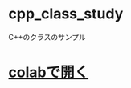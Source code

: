 # cpp_class_study
C++のクラスのサンプル

# [colabで開く](https://colab.research.google.com/github/NITIC-Robot-Club/cpp_class_study/blob/main/colab.ipynb)